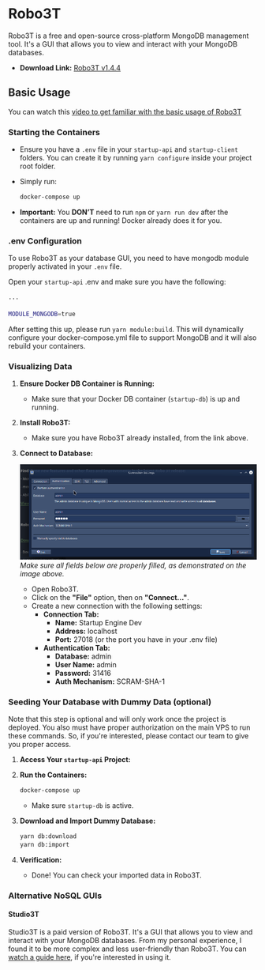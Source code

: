 # Robo3T

Robo3T is a free and open-source cross-platform MongoDB management tool. It's a GUI that allows you to view and interact with your MongoDB databases.

- **Download Link:** [Robo3T v1.4.4](https://github.com/Studio3T/robomongo/releases/download/v1.4.4/robo3t-1.4.4-windows-x86_64-e6ac9ec5.exe)

## Basic Usage

You can watch this [video to get familiar with the basic usage of Robo3T](https://www.youtube.com/watch?v=DKZr1Urs7sA&pp=ygUGcm9ibzN0)

### Starting the Containers

- Ensure you have a `.env` file in your `startup-api` and `startup-client` folders. You can create it by running `yarn configure` inside your project root folder.
- Simply run:

  ```bash
  docker-compose up
  ```

- **Important:** You **DON’T** need to run `npm` or `yarn run dev` after the containers are up and running! Docker already does it for you.

### .env Configuration

To use Robo3T as your database GUI, you need to have mongodb module properly activated in your `.env` file.

Open your `startup-api` .env and make sure you have the following:

```bash
...

MODULE_MONGODB=true
```

After setting this up, please run `yarn module:build`. This will dynamically configure your docker-compose.yml file to support MongoDB and it will also rebuild your containers.

### Visualizing Data

1. **Ensure Docker DB Container is Running:**

   - Make sure that your Docker DB container (`startup-db`) is up and running.

2. **Install Robo3T:**

   - Make sure you have Robo3T already installed, from the link above.

3. **Connect to Database:**

   ![Connect to Database](./img/robo3t-connection.png)
   _Make sure all fields below are properly filled, as demonstrated on the image above._

   - Open Robo3T.
   - Click on the **"File"** option, then on **"Connect..."**.
   - Create a new connection with the following settings:
     - **Connection Tab:**
       - **Name:** Startup Engine Dev
       - **Address:** localhost
       - **Port:** 27018 (or the port you have in your .env file)
     - **Authentication Tab:**
       - **Database:** admin
       - **User Name:** admin
       - **Password:** 31416
       - **Auth Mechanism:** SCRAM-SHA-1

### Seeding Your Database with Dummy Data (optional)

Note that this step is optional and will only work once the project is deployed. You also must have proper authorization on the main VPS to run these commands. So, if you're interested, please contact our team to give you proper access.

1. **Access Your `startup-api` Project:**

2. **Run the Containers:**

   ```bash
   docker-compose up
   ```

   - Make sure `startup-db` is active.

3. **Download and Import Dummy Database:**

   ```bash
   yarn db:download
   yarn db:import
   ```

4. **Verification:**
   - Done! You can check your imported data in Robo3T.

### Alternative NoSQL GUIs

#### Studio3T

Studio3T is a paid version of Robo3T. It's a GUI that allows you to view and interact with your MongoDB databases. From my personal experience, I found it to be more complex and less user-friendly than Robo3T. You can [watch a guide here](https://www.youtube.com/watch?v=p5BmYfN_a7w), if you're interested in using it.
